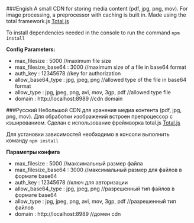 ###Engish
A small CDN for storing media content (pdf, jpg, png, mov). For image processing, a preprocessor with caching is built in. Made using the total framework.js [Total.js](https://tools.com)

To install dependencies needed in the console to run the command `npm install`

**Config Parameters:**
* max_filesize		  : 5000	//maximum file size
* max_filesize_base64	  : 3000	//maximum size of a file in base64 format
* auth_key		  : 12345678    //key for authorization
* allow_base64_type	  : jpg, jpeg, png //allowed type of the file in base64 format
* allow_type		  : jpg, jpeg, png, avi, mov, 3gp, pdf //allowed type file
* domain		  : http://localhost:8989 //cdn domain

###Русский
Небольшой CDN для хранения медиа контента (pdf, jpg, png, mov). Для обработки изображений встроен препроцессор с кэшированием. Сделан с использование фреймворка total.js [Total.js](https://totaljs.com)

Для установки зависимостей необходимо в консоли выполнить команду `npm install`

**Параметры конфига**

* max_filesize		  : 5000	//максимальный размер файла
* max_filesize_base64	  : 3000	//максимальный размер для файлов в формате base64 
* auth_key		  : 12345678    //ключ для авторизации
* allow_base64_type	  : jpg, jpeg, png //разрешенный тип файлов в формате base64
* allow_type		  : jpg, jpeg, png, avi, mov, 3gp, pdf //разрешенный тип файлов
* domain		  : http://localhost:8989 //домен cdn